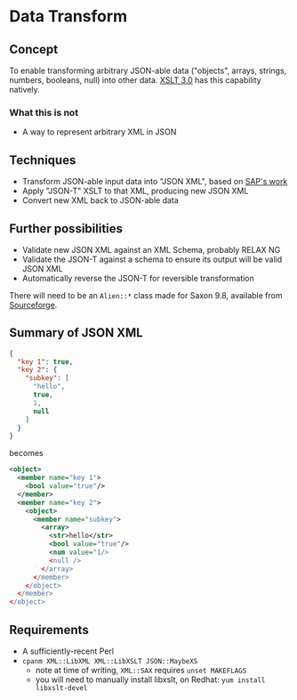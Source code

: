 # Data Transform

## Concept

To enable transforming arbitrary JSON-able data ("objects", arrays,
strings, numbers, booleans, null) into other data. [XSLT
3.0](https://www.xml.com/articles/2017/02/14/why-you-should-be-using-xslt-30/)
has this capability natively.

### What this is not

* A way to represent arbitrary XML in JSON

## Techniques

* Transform JSON-able input data into "JSON XML", based on [SAP's work](https://help.sap.com/doc/abapdocu_751_index_htm/7.51/en-US/abenabap_json_xml.htm)
* Apply "JSON-T" XSLT to that XML, producing new JSON XML
* Convert new XML back to JSON-able data

## Further possibilities

* Validate new JSON XML against an XML Schema, probably RELAX NG
* Validate the JSON-T against a schema to ensure its output will be valid JSON XML
* Automatically reverse the JSON-T for reversible transformation

There will need to be an `Alien::*`
class made for Saxon 9.8, available from
[Sourceforge](https://netcologne.dl.sourceforge.net/project/saxon/Saxon-HE/9.8/SaxonHE9-8-0-7J.zip).

## Summary of JSON XML

```json
{
  "key 1": true,
  "key 2": {
    "subkey": [
      "hello",
      true,
      1,
      null
    ]
  }
}
```

becomes

```xml
<object>
  <member name="key 1">
    <bool value="true"/>
  </member>
  <member name="key 2">
    <object>
      <member name="subkey">
        <array>
          <str>hello</str>
          <bool value="true"/>
          <num value="1/>
          <null />
        </array>
      </member>
    </object>
  </member>
</object>
```

## Requirements

* A sufficiently-recent Perl
* `cpanm XML::LibXML XML::LibXSLT JSON::MaybeXS`
  * note at time of writing, `XML::SAX` requires `unset MAKEFLAGS`
  * you will need to manually install libxslt, on Redhat: `yum install libxslt-devel`
